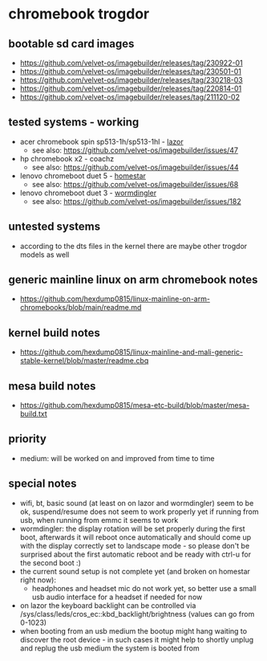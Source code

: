 # chromebook trogdor

## bootable sd card images

- https://github.com/velvet-os/imagebuilder/releases/tag/230922-01
- https://github.com/velvet-os/imagebuilder/releases/tag/230501-01
- https://github.com/velvet-os/imagebuilder/releases/tag/230218-03
- https://github.com/velvet-os/imagebuilder/releases/tag/220814-01
- https://github.com/velvet-os/imagebuilder/releases/tag/211120-02

## tested systems - working

- acer chromebook spin sp513-1h/sp513-1hl - [lazor](https://github.com/velvet-os/velvet-os.github.io/blob/main/chromebooks/systems/trogdor/lazor.md)
  - see also: https://github.com/velvet-os/imagebuilder/issues/47
- hp chromebook x2 - coachz
  - see also: https://github.com/velvet-os/imagebuilder/issues/44
- lenovo chromeboot duet 5 - [homestar](https://github.com/velvet-os/velvet-os.github.io/blob/main/chromebooks/systems/trogdor/homestar.md)
  - see also: https://github.com/velvet-os/imagebuilder/issues/68
- lenovo chromeboot duet 3 - [wormdingler](https://github.com/velvet-os/velvet-os.github.io/blob/main/chromebooks/systems/trogdor/wormdingler.md)
  - see also: https://github.com/velvet-os/imagebuilder/issues/182

## untested systems

- according to the dts files in the kernel there are maybe other trogdor models as well

## generic mainline linux on arm chromebook notes

- https://github.com/hexdump0815/linux-mainline-on-arm-chromebooks/blob/main/readme.md

## kernel build notes

- https://github.com/hexdump0815/linux-mainline-and-mali-generic-stable-kernel/blob/master/readme.cbq

## mesa build notes

- https://github.com/hexdump0815/mesa-etc-build/blob/master/mesa-build.txt

## priority

- medium: will be worked on and improved from time to time

## special notes

- wifi, bt, basic sound (at least on on lazor and wormdingler) seem to be ok, suspend/resume does not seem to work properly yet if running from usb, when running from emmc it seems to work
- wormdingler: the display rotation will be set properly during the first boot, afterwards it will reboot once automatically and should come up with the display correctly set to landscape mode - so please don't be surprised about the first automatic reboot and be ready with ctrl-u for the second boot :)
- the current sound setup is not complete yet (and broken on homestar right now):
  - headphones and headset mic do not work yet, so better use a small usb audio interface for a headset if needed for now
- on lazor the keyboard backlight can be controlled via /sys/class/leds/cros_ec\:\:kbd_backlight/brightness (values can go from 0-1023)
- when booting from an usb medium the bootup might hang waiting to discover the root device - in such cases it might help to shortly unplug and replug the usb medium the system is booted from
